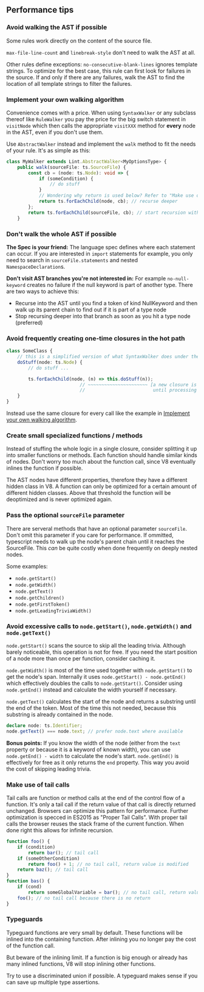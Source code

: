## Performance tips

### Avoid walking the AST if possible
Some rules work directly on the content of the source file.

`max-file-line-count` and `linebreak-style` don't need to walk the AST at all.

Other rules define exceptions: `no-consecutive-blank-lines` ignores template strings.
To optimize for the best case, this rule can first look for failures in the source. 
If and only if there are any failures, walk the AST to find the location of all template strings to filter the failures.

### Implement your own walking algorithm
Convenience comes with a price. When using `SyntaxWalker` or any subclass thereof like `RuleWalker` you pay the price for the
big switch statement in `visitNode` which then calls the appropriate `visitXXX` method for **every** node in the AST, even if you don't use them.

Use `AbstractWalker` instead and implement the `walk` method to fit the needs of your rule.
It's as simple as this:
```ts
class MyWalker extends Lint.AbstractWalker<MyOptionsType> {
    public walk(sourceFile: ts.SourceFile) {
        const cb = (node: ts.Node): void => {
            if (someCondition) {
                // do stuff
            }
            // Wondering why return is used below? Refer to "Make use of tail calls"
            return ts.forEachChild(node, cb); // recurse deeper
        };
        return ts.forEachChild(sourceFile, cb); // start recursion with children of sourceFile
    }
```

### Don't walk the whole AST if possible
__The Spec is your friend:__
The language spec defines where each statement can occur. If you are interested in `import` statements for example, you only need to search 
in `sourceFile.statements` and nested `NamespaceDeclaration`s.

__Don't visit AST branches you're not interested in:__
For example `no-null-keyword` creates no failure if the null keyword is part of another type.
There are two ways to achieve this:

* Recurse into the AST until you find a token of kind NullKeyword and then walk up its parent chain to find out if it is part of a type node
* Stop recursing deeper into that branch as soon as you hit a type node (preferred)

### Avoid frequently creating one-time closures in the hot path
```ts
class SomeClass {
    // this is a simplified version of what SyntaxWalker does under the hood
    doStuff(node: ts.Node) {
        // do stuff ...

        ts.forEachChild(node, (n) => this.doStuff(n));
                           // ~~~~~~~~~~~~~~~~~~~~~~ [a new closure is created for EVERY node in the AST and remains on the call stack
                           //                         until processing of all children is done]
    }
}
```
Instead use the same closure for every call like the example in [Implement your own walking algorithm](#Implement_your_own_walking_algorithm).

### Create small specialized functions / methods
Instead of stuffing the whole logic in a single closure, consider splitting it up into smaller functions or methods.
Each function should handle similar kinds of nodes. Don't worry too much about the function call, since V8 eventually inlines the function
if possible.

The AST nodes have different properties, therefore they have a different hidden class in V8. A function can only be optimized for a certain 
amount of different hidden classes. Above that threshold the function will be deoptimized and is never optimized again.

### Pass the optional `sourceFile` parameter
There are serveral methods that have an optional parameter `sourceFile`. Don't omit this parameter if you care for performance.
If ommitted, typescript needs to walk up the node's parent chain until it reaches the SourceFile. This *can* be quite costly when done 
frequently on deeply nested nodes.

Some examples:

* `node.getStart()`
* `node.getWidth()`
* `node.getText()`
* `node.getChildren()`
* `node.getFirstToken()`
* `node.getLeadingTriviaWidth()`

### Avoid excessive calls to `node.getStart()`, `node.getWidth()` and `node.getText()`
`node.getStart()` scans the source to skip all the leading trivia. Although barely noticeable, this operation is not for free.
If you need the start position of a node more than once per function, consider caching it.

`node.getWidth()` is most of the time used together with `node.getStart()` to get the node's span. Internally it uses `node.getStart() - node.getEnd()` which effectively doubles the calls to `node.getStart()`. Consider using `node.getEnd()` instead and calculate the width yourself if necessary.

`node.getText()` calculates the start of the node and returns a substring until the end of the token.
Most of the time this not needed, because this substring is already contained in the node.
```ts
declare node: ts.Identifier;
node.getText() === node.text; // prefer node.text where available
```

__Bonus points:__ If you know the width of the node (either from the `text` property or because it is a keyword of known width), 
you can use `node.getEnd() - width` to calculate the node's start.
`node.getEnd()` is effectively for free as it only returns the `end` property. This way you avoid the cost of skipping leading trivia.

### Make use of tail calls
Tail calls are function or method calls at the end of the control flow of a function. It's only a tail call if the return value of that call
is directly returned unchanged. Browsers can optimize this pattern for performance.
Further optimization is specced in ES2015 as "Proper Tail Calls".
With proper tail calls the browser reuses the stack frame of the current function. When done right this allows for infinite recursion. 
```ts
function foo() {
    if (condition)
        return bar(); // tail call
    if (someOtherCondition)
        return foo() + 1; // no tail call, return value is modified
    return baz(); // tail call
}
function bas() {
    if (cond)
        return someGlobalVariable = bar(); // no tail call, return value is stored in value before it is returned
    foo(); // no tail call because there is no return
}
```

### Typeguards
Typeguard functions are very small by default. These functions will be inlined into the containing function.
After inlining you no longer pay the cost of the function call.

But beware of the inlining limit. If a function is big enough or already has many inlined functions, V8 will stop inlining other functions.

Try to use a discriminated union if possible. A typeguard makes sense if you can save up multiple type assertions.
